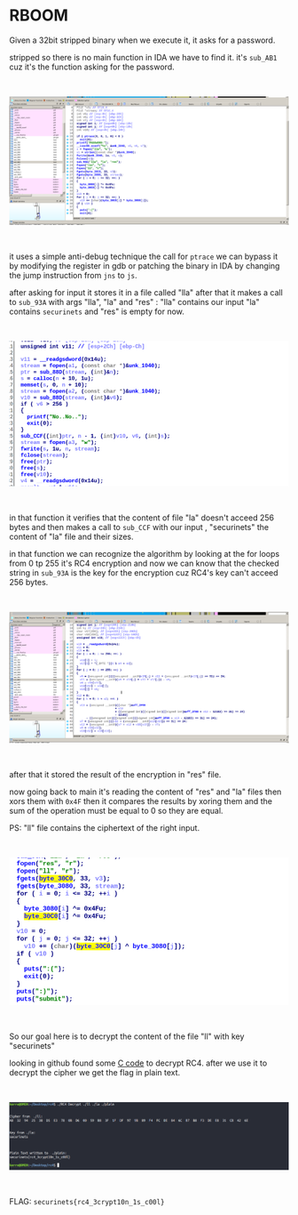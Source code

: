 # RBOOM

Given a 32bit stripped binary when we execute it, it asks for a password.

stripped so there is no main function in IDA we have to find it.
it's `sub_AB1` cuz it's the function asking for the password.

<br>

![im1](main.png)

<br>


it uses a simple anti-debug technique the call for `ptrace` we can bypass it by modifying the register in gdb or patching the binary in IDA by changing the jump instruction from `jns` to `js`.


after asking for input it stores it in a file called "lla" after that it makes a call to `sub_93A` with args "lla", "la" and "res" : "lla" contains our input "la" contains `securinets` and "res" is empty for now.

<br>

![im2](func.png)

<br>

in that function it verifies that the content of file "la" doesn't acceed 256 bytes and then makes a call to `sub_CCF` with our input , "securinets" the content of "la" file and their sizes.

in that function we can recognize the algorithm by looking at the for loops from 0 tp 255 it's RC4 encryption and now we can know that the checked string in `sub_93A` is the key for the encryption cuz RC4's key can't acceed 256 bytes. 

<br>

![im3](rc4.png)

<br>

after that it stored the result of the encryption in "res" file.

now going back to main it's reading the content of "res" and "la" files then xors them with `0x4F` then it compares the results by xoring them and the sum of the operation must be equal to 0 so they are equal.

PS: "ll" file contains the ciphertext of the right input.

<br>

![im4](xor.png)

<br>

So our goal here is to decrypt the content of the file "ll" with key "securinets"

looking in github found some [C code](https://github.com/kmohamed2020/rc4) to decrypt RC4.
after we use it to decrypt the cipher we get the flag in plain text.


<br>

![im5](decrypt.png)


<br>

FLAG: `securinets{rc4_3crypt10n_1s_c00l}`
